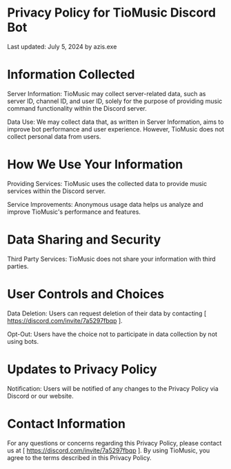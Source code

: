 # Privacy Policy for TioMusic Discord Bot
Last updated: July 5, 2024 by azis.exe

# Information Collected
Server Information: TioMusic may collect server-related data, such as server ID, channel ID, and user ID, solely for the purpose of providing music command functionality within the Discord server.

Data Use: We may collect data that, as written in Server Information, aims to improve bot performance and user experience. However, TioMusic does not collect personal data from users.

# How We Use Your Information
Providing Services: TioMusic uses the collected data to provide music services within the Discord server.

Service Improvements: Anonymous usage data helps us analyze and improve TioMusic's performance and features.

# Data Sharing and Security
Third Party Services: TioMusic does not share your information with third parties.

# User Controls and Choices
Data Deletion: Users can request deletion of their data by contacting [ https://discord.com/invite/7a5297fbqp ].

Opt-Out: Users have the choice not to participate in data collection by not using bots.

# Updates to Privacy Policy
Notification: Users will be notified of any changes to the Privacy Policy via Discord or our website.

# Contact Information
For any questions or concerns regarding this Privacy Policy, please contact us at [ https://discord.com/invite/7a5297fbqp ]. By using TioMusic, you agree to the terms described in this Privacy Policy.
